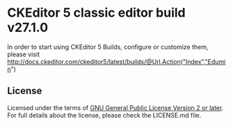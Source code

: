 CKEditor 5 classic editor build v27.1.0
=======================================

In order to start using CKEditor 5 Builds, configure or customize them, please visit http://docs.ckeditor.com/ckeditor5/latest/builds/@Url.Action("Index","Edumin")

## License

Licensed under the terms of [GNU General Public License Version 2 or later](http://www.gnu.org/licenses/gpl.html).
For full details about the license, please check the LICENSE.md file.
